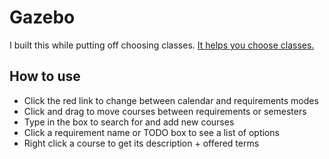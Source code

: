 Gazebo
======

I built this while putting off choosing classes. [It helps you choose classes.](http://gazebo.lpm.io)

How to use
----------
- Click the red link to change between calendar and requirements modes
- Click and drag to move courses between requirements or semesters
- Type in the box to search for and add new courses
- Click a requirement name or TODO box to see a list of options
- Right click a course to get its description + offered terms
